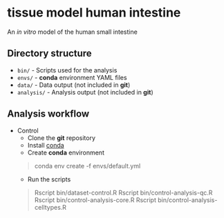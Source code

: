 # tissue model human intestine
An _in vitro_ model of the human small intestine

## Directory structure

* `bin/` - Scripts used for the analysis
* `envs/` - **conda** environment YAML files
* `data/` - Data output (not included in **git**)
* `analysis/` - Analysis output (not included in **git**)

## Analysis workflow

* Control
   - Clone the **git** repository
   - Install [conda](https://docs.conda.io/en/latest/miniconda.html)
   - Create **conda** environment
   > conda env create -f envs/default.yml
   - Run the scripts
   > Rscript bin/dataset-control.R
   > Rscript bin/control-analysis-qc.R
   > Rscript bin/control-analysis-core.R
   > Rscript bin/control-analysis-celltypes.R
